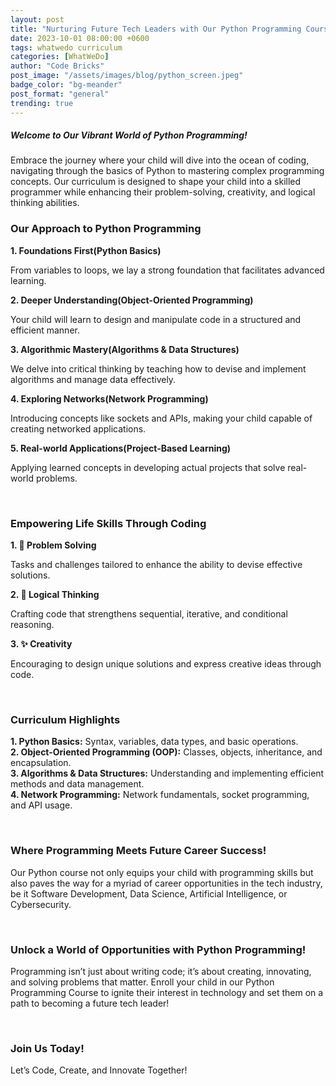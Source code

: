 ```yaml
---
layout: post
title: "Nurturing Future Tech Leaders with Our Python Programming Course!"
date: 2023-10-01 08:00:00 +0600
tags: whatwedo curriculum
categories: [WhatWeDo]
author: "Code Bricks"
post_image: "/assets/images/blog/python_screen.jpeg"
badge_color: "bg-meander"
post_format: "general"
trending: true
---
```


<!-- <h5>🚀 Transforming Beginners into Skilled Programmers! 🚀</h5> -->
<h5>Welcome to Our Vibrant World of Python Programming!</h5>
<p>Embrace the journey where your child will dive into the ocean of coding, navigating through the basics of Python to mastering complex programming concepts. Our curriculum is designed to shape your child into a skilled programmer while enhancing their problem-solving, creativity, and logical thinking abilities.</p>

<h3>Our Approach to Python Programming</h3> 
<b>1. Foundations First(Python Basics)</b> 
<p>From variables to loops, we lay a strong foundation that facilitates advanced learning.</p>
<b>2. Deeper Understanding(Object-Oriented Programming)</b> 
<p>Your child will learn to design and manipulate code in a structured and efficient manner.</p>
<b>3. Algorithmic Mastery(Algorithms & Data Structures)</b> 
<p>We delve into critical thinking by teaching how to devise and implement algorithms and manage data effectively.</p>
<b>4. Exploring Networks(Network Programming)</b> 
<p>Introducing concepts like sockets and APIs, making your child capable of creating networked applications.</p>
<b>5. Real-world Applications(Project-Based Learning)</b> 
<p>Applying learned concepts in developing actual projects that solve real-world problems.</p>

<br>

<h3>Empowering Life Skills Through Coding</h3>
<b>1. 💪 Problem Solving</b>
<p>Tasks and challenges tailored to enhance the ability to devise effective solutions.</p>
<b>2. 🧠 Logical Thinking</b>
<p>Crafting code that strengthens sequential, iterative, and conditional reasoning.</p>
<b>3. ✨ Creativity</b>
<p>Encouraging to design unique solutions and express creative ideas through code.</p>

<br>

<h3>Curriculum Highlights</h3>
<p><b>1. Python Basics:</b> Syntax, variables, data types, and basic operations.<br>
<b>2. Object-Oriented Programming (OOP):</b> Classes, objects, inheritance, and encapsulation.<br>
<b>3. Algorithms & Data Structures:</b> Understanding and implementing efficient methods and data management.<br>
<b>4. Network Programming:</b> Network fundamentals, socket programming, and API usage.</p>

<br>

<h3>Where Programming Meets Future Career Success!</h3>
<p>
Our Python course not only equips your child with programming skills but also paves the way for a myriad of career opportunities in the tech industry, be it Software Development, Data Science, Artificial Intelligence, or Cybersecurity.
</p>

<br>

<h3>Unlock a World of Opportunities with Python Programming!</h3>
<p>
Programming isn’t just about writing code; it’s about creating, innovating, and solving problems that matter. Enroll your child in our Python Programming Course to ignite their interest in technology and set them on a path to becoming a future tech leader!
</p>

<br>

<h3>Join Us Today!</h3>
Let’s Code, Create, and Innovate Together!